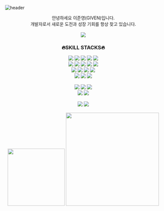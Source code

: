 ![header](https://capsule-render.vercel.app/api?type=slice&color=auto&height=150&section=header&text=Developer&fontSize=50&fontAlign=60&desc=Given&descAlign=77&theme=radical)

<div align="center">
안녕하세요 이준영(GIVEN)입니다. <br />
  개발자로서 새로운 도전과 성장 기회를 항상 찾고 있습니다.<br/> 
  </div>
  <br/>

<div align="center">
  <img src="https://hits.seeyoufarm.com/api/count/incr/badge.svg?url=https%3A%2F%2Fgithub.com%2FosanThor%2FREADME&count_bg=%2379C83D&title_bg=%23555555&icon=github.svg&icon_color=%23E7E7E7&title=hits&edge_flat=false" />
  <br/>
  <h3> 🔥SKILL STACKS🔥</h3>
 <div>
 <img src="https://img.shields.io/badge/Javascript-F7DF1E?style=flat&logo=javascript&logoColor=black"/> 
 <img src="https://img.shields.io/badge/Typescript-3178C6?style=flat&logo=Typescript&logoColor=white"/> 
 <img src="https://img.shields.io/badge/React-61DAFB?style=flat&logo=React&logoColor=black"/> 
 <img src="https://img.shields.io/badge/Next-000000?style=flat&logo=Next.js&logoColor=white"/>
 <img src="https://img.shields.io/badge/jQuery-0769AD?style=flat&logo=jquery&logoColor=white"/>
  <br/>
 <img src="https://img.shields.io/badge/ReactQuery-FF4154?style=flat&logo=reactquery&logoColor=white"/> 
    <img src="https://img.shields.io/badge/SWR-000000?style=flat&logo=SWR&logoColor=white"/> 
 <img src="https://img.shields.io/badge/Redux-764ABC?style=flat&logo=Redux&logoColor=white"/> 
 <img src="https://img.shields.io/badge/ReduxSaga-999999?style=flat&logo=Reduxsaga&logoColor=white"/> 
 <img src="https://img.shields.io/badge/Redux Toolkit-593D88?style=flat&logo=Redux&logoColor=white"/>  
  <br/>
 <img src="https://img.shields.io/badge/Sass-CC6699?style=flat&logo=Sass&logoColor=white"/> 
 <img src="https://img.shields.io/badge/styledComponents-DB7093?style=flat&logo=styledcomponents&logoColor=white"/> 
 <img src="https://img.shields.io/badge/postcss-DD3A0A?style=flat&logo=postcss&logoColor=white"/> 
 <img src="https://img.shields.io/badge/Tailwindcss-06B6D4?style=flat&logo=Tailwindcss&logoColor=white"/> 
   <br/>
 <img src="https://img.shields.io/badge/MUI-007FFF?style=flat&logo=Mui&logoColor=white"/> 
 <img src="https://img.shields.io/badge/ChakraUI-319795?style=flat&logo=Chakraui&logoColor=white"/> 
    <img src="https://img.shields.io/badge/Shadcnui-000000?style=flat&logo=Shadcnui&logoColor=white"/> 
  <br/>
  <br/>
  <img src="https://img.shields.io/badge/Node-339933?style=flat&logo=nodedotjs&logoColor=white"/> 
  <img src="https://img.shields.io/badge/Express-000000?style=flat&logo=express&logoColor=white"/> 
  <img src="https://img.shields.io/badge/NestJS-E0234E?style=flat&logo=nestJS&logoColor=white"/>
    <br/>
  <img src="https://img.shields.io/badge/MongoDB-47A248?style=flat&logo=mongodb&logoColor=white"/> 
  <img src="https://img.shields.io/badge/mySQL-4479A1?style=flat&logo=mySQL&logoColor=white"/> 
  <br/>
  <br/>
  <img src="https://img.shields.io/badge/Firebase-FFCA28?style=flat&logo=firebase&logoColor=black"/> 
  <img src="https://img.shields.io/badge/Sanity-f03e2f?style=flat&logo=Sanity&logoColor=white"/> 
</div>
  <br>
  </div>
  <div align="center">
  <img height=184.28 src="https://github-readme-stats.vercel.app/api?username=osanThor&count_private=true&rank_icon=github" />
<img width=300 src="https://github-readme-stats.vercel.app/api/top-langs/?username=osanThor&layout=donut" />
  </div>
